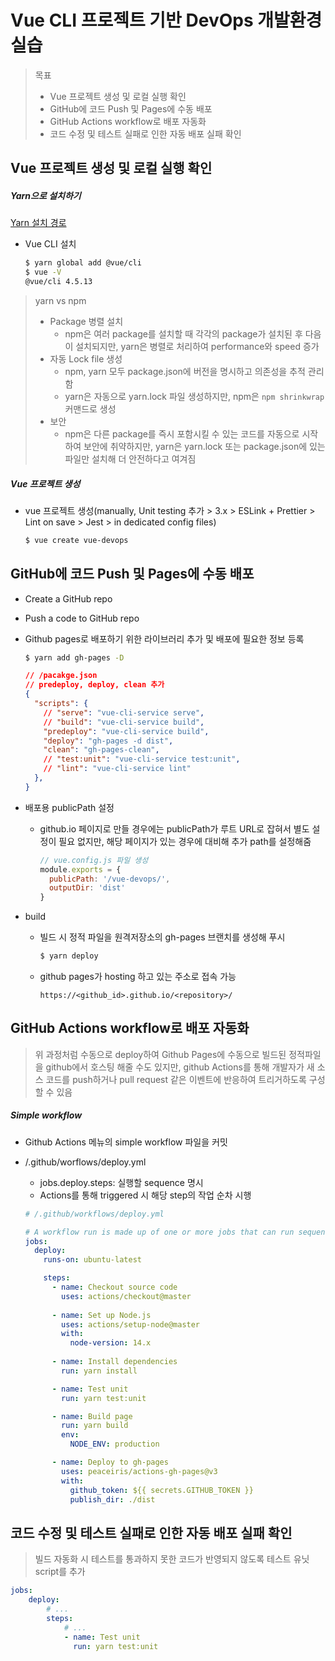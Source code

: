 # Vue CLI 프로젝트 기반 DevOps 개발환경 실습
> 목표
>
> - Vue 프로젝트 생성 및 로컬 실행 확인
> - GitHub에 코드 Push 및 Pages에 수동 배포
> - GitHub Actions workflow로 배포 자동화
> - 코드 수정 및 테스트 실패로 인한 자동 배포 실패 확인



## Vue 프로젝트 생성 및 로컬 실행 확인

##### Yarn으로 설치하기

[Yarn 설치 경로](https://classic.yarnpkg.com/en/docs/install)

- Vue CLI 설치

  ```bash
  $ yarn global add @vue/cli
  $ vue -V
  @vue/cli 4.5.13
  ```

> yarn vs npm
>
> - Package 병렬 설치
>   - npm은 여러 package를 설치할 때 각각의 package가 설치된 후 다음이 설치되지만, yarn은 병렬로 처리하여 performance와 speed 증가
> - 자동 Lock file 생성
>   - npm, yarn 모두 package.json에 버전을 명시하고 의존성을 추적 관리함
>   - yarn은 자동으로 yarn.lock 파일 생성하지만, npm은 `npm shrinkwrap` 커맨드로 생성
> - 보안
>   - npm은 다른 package를 즉시 포함시킬 수 있는 코드를 자동으로 시작하여 보안에 취약하지만, yarn은 yarn.lock 또는 package.json에 있는 파일만 설치해 더 안전하다고 여겨짐



##### Vue 프로젝트 생성

- vue 프로젝트 생성(manually, Unit testing 추가 > 3.x > ESLink + Prettier > Lint on save > Jest > in dedicated config files)

  ```bash
  $ vue create vue-devops
  ```



## GitHub에 코드 Push 및 Pages에 수동 배포

- Create a GitHub repo

- Push a code to GitHub repo

- Github pages로 배포하기 위한 라이브러리 추가 및 배포에 필요한 정보 등록

  ```bash
  $ yarn add gh-pages -D
  ```

  ```json
  // /pacakge.json
  // predeploy, deploy, clean 추가
  {
    "scripts": {
      // "serve": "vue-cli-service serve",
      // "build": "vue-cli-service build",
      "predeploy": "vue-cli-service build",
      "deploy": "gh-pages -d dist",
      "clean": "gh-pages-clean",
      // "test:unit": "vue-cli-service test:unit",
      // "lint": "vue-cli-service lint"
    },
  }
  ```

- 배포용 publicPath 설정

  - github.io 페이지로 만들 경우에는 publicPath가 루트 URL로 잡혀서 별도 설정이 필요 없지만, 해당 페이지가 있는 경우에 대비해 추가 path를 설정해줌

    ```js
    // vue.config.js 파일 생성
    module.exports = {
      publicPath: '/vue-devops/',
      outputDir: 'dist'
    }
    ```

- build

  - 빌드 시 정적 파일을 원격저장소의 gh-pages 브랜치를 생성해 푸시

    ```bash
    $ yarn deploy
    ```

  - github pages가 hosting 하고 있는 주소로 접속 가능

    `https://<github_id>.github.io/<repository>/`

    

## GitHub Actions workflow로 배포 자동화

> 위 과정처럼 수동으로 deploy하여 Github Pages에 수동으로 빌드된 정적파일을 github에서 호스팅 해줄 수도 있지만, github Actions를 통해 개발자가 새 소스 코드를 push하거나 pull request 같은 이벤트에 반응하여 트리거하도록 구성할 수 있음

##### Simple workflow

- Github Actions 메뉴의 simple workflow 파일을 커밋

- /.github/worflows/deploy.yml

  - jobs.deploy.steps: 실행할 sequence 명시
  - Actions를 통해 triggered 시 해당 step의 작업 순차 시행

  ```yaml
  # /.github/workflows/deploy.yml
  
  # A workflow run is made up of one or more jobs that can run sequentially or in parallel
  jobs:
    deploy:
      runs-on: ubuntu-latest
  
      steps:
        - name: Checkout source code
          uses: actions/checkout@master
        
        - name: Set up Node.js
          uses: actions/setup-node@master
          with:
            node-version: 14.x
        
        - name: Install dependencies
          run: yarn install
  
        - name: Test unit
          run: yarn test:unit
  
        - name: Build page
          run: yarn build
          env:
            NODE_ENV: production
  
        - name: Deploy to gh-pages
          uses: peaceiris/actions-gh-pages@v3
          with:
            github_token: ${{ secrets.GITHUB_TOKEN }}
            publish_dir: ./dist
  ```

  

## 코드 수정 및 테스트 실패로 인한 자동 배포 실패 확인

> 빌드 자동화 시 테스트를 통과하지 못한 코드가 반영되지 않도록 테스트 유닛 script를 추가

```yaml
jobs:
	deploy:
		# ...
		steps:
			# ...
			- name: Test unit
			  run: yarn test:unit
```
